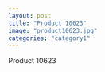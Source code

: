 ```yaml
---
layout: post
title: "Product 10623"
image: "product10623.jpg"
categories: "category1"
---
```

Product 10623
